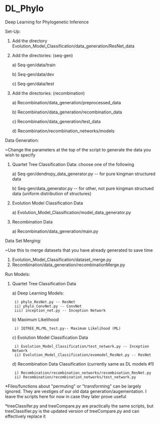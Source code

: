 # DL_Phylo
Deep Learning for Phylogenetic Inference

Set-Up:
1. Add the directory Evolution_Model_Classification/data_generation/ResNet_data
2. Add the directories: (seq-gen)

    a)  Seq-gen/data/train

    b) Seq-gen/data/dev

    c) Seq-gen/data/test

3. Add the directories: (recombination)

    a) Recombination/data_generation/preprocessed_data

    b) Recombination/data_generation/recombination_data

    c) Recombination/data_generation/test_data

    d) Recombination/recombination_networks/models

Data Generation:

~Change the parameters at the top of the script to generate the data you wish to specify

1. Quartet Tree Classification Data: choose one of the following

    a) Seq-gen/dendropy_data_generator.py -- for pure kingman structured data

    b) Seq-gen/data_generator.py -- for other, not pure kingman structued data (uniform distribution of structures)

2. Evolution Model Classification Data

    a) Evolution_Model_Classification/model_data_generator.py

3. Recombination Data

    a) Recombination/data_generation/main.py

Data Set Merging:

~Use this to merge datasets that you have already generated to save time
1. Evolution_Model_Classification/dataset_merge.py
2. Recombination/data_generation/recombinationMerge.py

Run Models:
1. Quartet Tree Classification Data

    a) Deep Learning Models:

        i) phylo_ResNet.py -- ResNet
        ii) phylo_ConvNet.py -- ConvNet
        iii) inception_net.py -- Inception Network
    b) Maximum Likelihood

        i) IQTREE_ML/ML_test.py-- Maximum Likelihood (ML)

    c) Evolution Model Classification Data

        i) Evolution_Model_Classification/test_network.py -- Inception Network
        ii) Evolution_Model_Classification/evomodel_ResNet.py -- ResNet

    d) Recombination Data Classification (currently same as DL models #1)

        i) Recombination/recombination_networks/recombination_ResNet.py
        ii) Recombination/recombination_networks/test_network.py


*Files/functions about "permuting" or "transforming" can be largely ignored. They are vestiges of our old data generation/augementation. I leave the scripts here for now in case they later prove useful

*treeClassifer.py and treeCompare.py are practically the same scripts, but treeClassifier.py is the updated version of treeCompare.py and can effectively replace it
